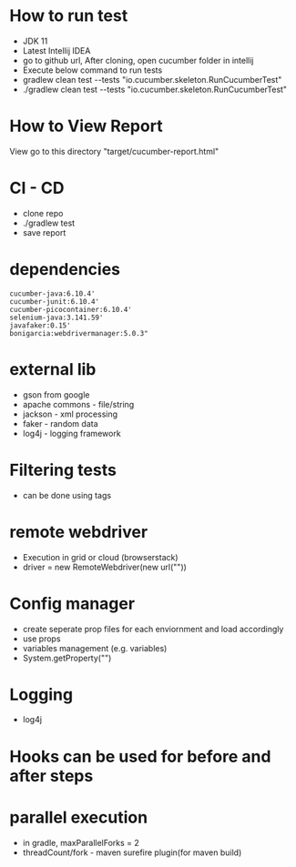 # How to run test
- JDK 11
- Latest Intellij IDEA
- go to github url, After cloning, open cucumber folder in intellij
- Execute below command to run tests
- gradlew clean test --tests "io.cucumber.skeleton.RunCucumberTest"
- ./gradlew clean test --tests "io.cucumber.skeleton.RunCucumberTest"

# How to View Report
View go to this directory
"target/cucumber-report.html"

# CI - CD
- clone repo
- ./gradlew test
- save report

# dependencies
    cucumber-java:6.10.4'
    cucumber-junit:6.10.4'
    cucumber-picocontainer:6.10.4'
    selenium-java:3.141.59'
    javafaker:0.15'
    bonigarcia:webdrivermanager:5.0.3"

# external lib
- gson from google
- apache commons - file/string
- jackson - xml processing
- faker - random data
- log4j - logging framework

# Filtering tests
- can be done using tags

# remote webdriver 
- Execution in grid or cloud (browserstack)
- driver = new RemoteWebdriver(new url(""))

# Config manager 
- create seperate prop files for each enviornment
  and load accordingly
- use props
- variables management (e.g. variables)
- System.getProperty("")

# Logging 
- log4j

# Hooks can be used for before and after steps

# parallel execution
- in gradle, maxParallelForks = 2
- threadCount/fork - maven surefire plugin(for maven build)

